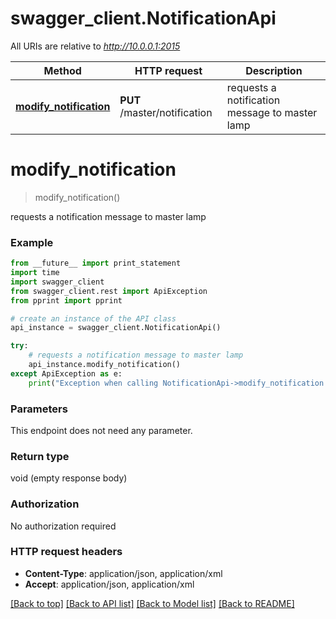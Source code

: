 # swagger_client.NotificationApi

All URIs are relative to *http://10.0.0.1:2015*

Method | HTTP request | Description
------------- | ------------- | -------------
[**modify_notification**](NotificationApi.md#modify_notification) | **PUT** /master/notification | requests a notification message to master lamp


# **modify_notification**
> modify_notification()

requests a notification message to master lamp



### Example 
```python
from __future__ import print_statement
import time
import swagger_client
from swagger_client.rest import ApiException
from pprint import pprint

# create an instance of the API class
api_instance = swagger_client.NotificationApi()

try: 
    # requests a notification message to master lamp
    api_instance.modify_notification()
except ApiException as e:
    print("Exception when calling NotificationApi->modify_notification: %s\n" % e)
```

### Parameters
This endpoint does not need any parameter.

### Return type

void (empty response body)

### Authorization

No authorization required

### HTTP request headers

 - **Content-Type**: application/json, application/xml
 - **Accept**: application/json, application/xml

[[Back to top]](#) [[Back to API list]](../README.md#documentation-for-api-endpoints) [[Back to Model list]](../README.md#documentation-for-models) [[Back to README]](../README.md)

